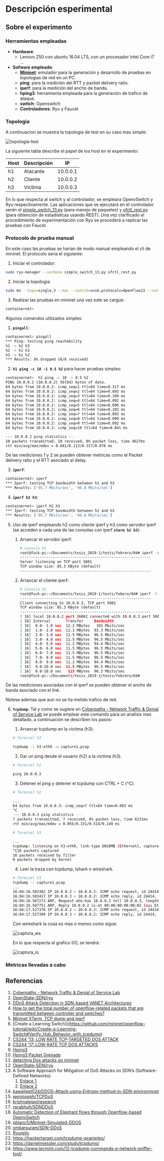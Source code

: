 # Descripción esperimental #

## Sobre el experimento ##


### Herramientas empleadas ###

* **Hardware**:
    * Lenovo Z50 con ubuntu 16.04 LTS, con un procesador Intel Core i7 ...
* **Sofware empleado**:
    * [**Mininet**](http://mininet.org/overview/): emulador para la generación y desarrollo de pruebas en topologias de red en un PC.
    * **ping**: para la medición del RTT y packet delivery ratio.
    * **iperf**: para la medición del ancho de banda.
    * **hping3**: herramienta empleada para la generación de trafico de ataque.
    * **switch**: Openswitch
    * **Controladores**: Ryu y Faucet
  
### Topologia ###

A continuacion se muestra la topologia de test en su caso mas simple:

![topologia-test](topologia-test.png)

La siguiente tabla describe el papel de los host en el experimento:

| Host | Descripción | IP |
|------|-------------|-------------|
| h1   | Atacante    | 10.0.0.1    |
| h2   | Cliente    | 10.0.0.2    |
| h3   | Victima    | 10.0.0.3    |

En lo que respecta al switch y al controlador, se empleara OpenvSwitch y Ryu respectivamente. Las aplicaciones que se ejecutará en el controlador serán el [simple_switch_13.py](simple_switch_13.py) (para manejo de paquetes) y [ofctl_rest.py](ofctl_rest.py) (para obtención de estadisticas usando REST). Una vez clarificado el procedimiento de experimentación con Ryu se procederá a replicar las pruebas con Faucet.

### Protocolo de prueba manual ###

En este caso las pruebas se harian de modo manual empleando el cli de mininet. El protocolo seria el siguiente:
1. Iniciar el controlador:

```bash
sudo ryu-manager --verbose simple_switch_13.py ofctl_rest.py
```
2. Iniciar la topologia:

```bash
sudo mn --topo=single,3 --mac --switch=ovsk,protocols=OpenFlow13 --controller=remote,ip=127.0.0.1:6653  --link=tc,bw=100 
```

3. Realizar las pruebas en mininet una vez este se cargue:

```bash
containernet>
```

Algunos comandos utilizados simples:
1. **```pingall```**:

```bash
containernet> pingall
*** Ping: testing ping reachability
h1 -> h2 h3 
h2 -> h1 h3 
h3 -> h1 h2 
*** Results: 0% dropped (6/6 received)
```

2. **```h1 ping -c 10 -i 0.5 h2```** para hacer pruebas simples:

```bash
containernet>  h1 ping -c 10 -i 0.5 h2
PING 10.0.0.2 (10.0.0.2) 56(84) bytes of data.
64 bytes from 10.0.0.2: icmp_seq=1 ttl=64 time=0.317 ms
64 bytes from 10.0.0.2: icmp_seq=2 ttl=64 time=0.093 ms
64 bytes from 10.0.0.2: icmp_seq=3 ttl=64 time=0.109 ms
64 bytes from 10.0.0.2: icmp_seq=4 ttl=64 time=0.092 ms
64 bytes from 10.0.0.2: icmp_seq=5 ttl=64 time=0.096 ms
64 bytes from 10.0.0.2: icmp_seq=6 ttl=64 time=0.102 ms
64 bytes from 10.0.0.2: icmp_seq=7 ttl=64 time=0.093 ms
64 bytes from 10.0.0.2: icmp_seq=8 ttl=64 time=0.099 ms
64 bytes from 10.0.0.2: icmp_seq=9 ttl=64 time=0.092 ms
64 bytes from 10.0.0.2: icmp_seq=10 ttl=64 time=0.041 ms

--- 10.0.0.2 ping statistics ---
10 packets transmitted, 10 received, 0% packet loss, time 4627ms
rtt min/avg/max/mdev = 0.041/0.113/0.317/0.070 ms
```

De las mediciones 1 y 2 se pueden obtener metricas como el Packet delivery ratio y el RTT asociado al delay.

3. **```iperf```**:

```bash
containernet> iperf
*** Iperf: testing TCP bandwidth between h1 and h3 
*** Results: ['95.7 Mbits/sec', '96.8 Mbits/sec']
```

4. **```iperf h2 h3```**:
   
```bash
containernet> iperf h2 h3
*** Iperf: testing TCP bandwidth between h2 and h3 
*** Results: ['95.7 Mbits/sec', '96.8 Mbits/sec']
```

5. Uso de iperf empleando h2 como cliente iperf y h3 como servidor iperf (se acceden a cada una de las consolas con iperf **```xterm h2 h3```**):

    1. Arrancar el servidor iperf: 
   
        ```bash
        # Consola h3
        root@fuck-pc:~/Documents/tesis_2019-1/tests/febrero/04# iperf -s
        ------------------------------------------------------------
        Server listening on TCP port 5001
        TCP window size: 85.3 KByte (default)
        ------------------------------------------------------------

        ```

    2. Arrancar el cliente iperf:

        ```bash
        # Consola h2
        root@fuck-pc:~/Documents/tesis_2019-1/tests/febero/04# iperf -t 10 -i 1 -c 10.0.0.3
        ------------------------------------------------------------
        Client connecting to 10.0.0.3, TCP port 5001
        TCP window size: 85.3 KByte (default)
        ------------------------------------------------------------
        [ 16] local 10.0.0.2 port 36062 connected with 10.0.0.3 port 5001
        [ ID] Interval       Transfer     Bandwidth
        [ 16]  0.0- 1.0 sec  12.2 MBytes   103 Mbits/sec
        [ 16]  1.0- 2.0 sec  11.1 MBytes  93.3 Mbits/sec
        [ 16]  2.0- 3.0 sec  11.5 MBytes  96.5 Mbits/sec
        [ 16]  3.0- 4.0 sec  11.5 MBytes  96.5 Mbits/sec
        [ 16]  4.0- 5.0 sec  11.2 MBytes  94.4 Mbits/sec
        [ 16]  5.0- 6.0 sec  11.5 MBytes  96.5 Mbits/sec
        [ 16]  6.0- 7.0 sec  11.5 MBytes  96.5 Mbits/sec
        [ 16]  7.0- 8.0 sec  11.5 MBytes  96.5 Mbits/sec
        [ 16]  8.0- 9.0 sec  11.2 MBytes  94.4 Mbits/sec
        [ 16]  9.0-10.0 sec  11.5 MBytes  96.5 Mbits/sec
        [ 16]  0.0-10.0 sec   115 MBytes  96.3 Mbits/sec
        root@fuck-pc:~/Documents/tesis_2019-1/tests/febrero/04# 
        ```

De las mediciones asociadas con el iperf se pueden obtener el ancho de banda asociado con el link.

Notese ademas que aun no se ha metido trafico de red.

6. **```tcpdump```**: Tal y como se sugiere en [Cyberpaths - Network Traffic & Denial of Service Lab](http://mountrouidoux.people.cofc.edu/CyberPaths/networktrafficandddos.html) se puede emplear este comando para un analisis mas detallado, a continuación se describen los pasos:
    1. Arrancar tcpdump en la victima (h3):

    ```bash
    # Terminal h3

    tcpdump -i h3-eth0 -w capture1.pcap 
    ```

    2. Dar un ping desde el usuario (h2) a la victima (h3).

    ```bash
    # Terminal h2

    ping 10.0.0.3 
    ```
   
    3. Detener el ping y detener el tcpdump con CTRL + C (^C).

    ```bash
    # Terminal h2

    ...
    64 bytes from 10.0.0.3: icmp_seq=7 ttl=64 time=0.083 ms
    ^C
    --- 10.0.0.3 ping statistics ---
    7 packets transmitted, 7 received, 0% packet loss, time 6131ms
    rtt min/avg/max/mdev = 0.055/0.151/0.514/0.149 ms
    ```

    ```bash
    # Terminal h3

    ...
    tcpdump: listening on h3-eth0, link-type EN10MB (Ethernet), capture size 262144 bytes
    ^C16 packets captured
    16 packets received by filter
    0 packets dropped by kernel
    ```
       
    4. Leer la traza con tcpdump, tshark o wireshark.  

    ```bash
    # Terminal h3
    tcpdump -r capture1.pcap
    ...
    16:04:16.503382 IP 10.0.0.2 > 10.0.0.3: ICMP echo request, id 24414, seq 6, length 64
    16:04:16.503417 IP 10.0.0.3 > 10.0.0.2: ICMP echo reply, id 24414, seq 6, length 64
    16:04:16.567273 ARP, Request who-has 10.0.0.2 tell 10.0.0.3, length 28
    16:04:16.567751 ARP, Reply 10.0.0.2 is-at 00:00:00:00:00:02 (oui Ethernet), length 28
    16:04:17.527376 IP 10.0.0.2 > 10.0.0.3: ICMP echo request, id 24414, seq 7, length 64
    16:04:17.527399 IP 10.0.0.3 > 10.0.0.2: ICMP echo reply, id 24414, seq 7, length 64

    ```

    Con wireshark la cosa es mas o menos como sigue:

    ![captura_ws](archivo_pcap.png)

    En lo que respecta al grafico I/O, se tendrá:

    ![captura_io](i_o_graph)


### Metricas llevadas a cabo ###



### ###

## Referencias ##

1. [Cyberpaths - Network Traffic & Denial of Service Lab](http://mountrouidoux.people.cofc.edu/CyberPaths/networktrafficandddos.html)
2. [OpenState-SDN/ryu](https://github.com/OpenState-SDN/ryu/wiki/DDoS)
3. [DDoS Attack Detection in SDN-based VANET Architectures](https://projekter.aau.dk/projekter/files/239545035/Master_Thesis___DDoS_Attack_Detection_in_SDN_based_VANET_Architectures__group_1097.pdf)
4. [How to get the total number of openflow-related packets that are transmitted between controller and switches?](http://csie.nqu.edu.tw/smallko/sdn/openflow_pkts.htm)
5. [Mininet XTerm, TCP dump and iperf](http://windysdn.blogspot.com/2013/09/mininet-xterm-tcp-dump-and-iperf.html)
6. [Create a Learning Switch]((https://github.com/mininet/openflow-tutorial/wiki/Create-a-Learning-Switch#Verify_Hub_Behavior_with_tcpdump)
7. [CS244 ’13: LOW RATE TCP-TARGETED DOS ATTACK](https://reproducingnetworkresearch.wordpress.com/2013/03/13/cs-244-13-low-rate-tcp-targeted-dos-attack/)
8. [CS244 ’17: LOW-RATE TCP DOS ATTACKS](https://reproducingnetworkresearch.wordpress.com/2017/06/05/cs244-17-low-rate-tcp-dos-attacks/)
9. [Hping3](https://github.com/jkotrady/hping/wiki/Hping3)
10. [Hping3 Packet Grenade](https://gist.github.com/Erreinion/c810b9561ffa423cca01)
11. [detecting Dos attacks on mininet](https://seclists.org/snort/2016/q3/83)
12. [OpenState-SDN/ryu](https://github.com/OpenState-SDN/ryu/wiki/DDoS)
13. A Software Approach for Mitigation of DoS Attacks on SDN’s (Software-Defined Networks)
    1.  [Enlace 1](https://books.google.com.co/books?id=nHhqDwAAQBAJ&pg=PA338&lpg=PA338&dq=hping+dos+mininet&source=bl&ots=Et2tD5_m38&sig=ACfU3U2FcCLvdcgzplni51qgiqOeOMJd7g&hl=es&sa=X&ved=2ahUKEwiOyoLN26LgAhVyrlkKHT6-D1k4ChDoATACegQIBxAB#v=onepage&q=hping%20dos%20mininet&f=false)
    2.  [Enlace 2](https://github.com/mishra14/DDoSAttackMitigationSystem)
14. [kawaljeet024/DDOS-Attack-using-Entropy-method-in-SDN-environmnet](https://github.com/kawaljeet024/DDOS-Attack-using-Entropy-method-in-SDN-environmnet)
15. [wenjoseph/TCPDoS](https://github.com/wenjoseph/TCPDoS)
16. [krishnatejay/research  ](https://github.com/krishnatejay/research)
17. [rprabhuh/SDNDDoS](https://github.com/rprabhuh/SDNDDoS)
18. [Automatic Detection of Elephant flows through Openflow-based OpenvSwitch](http://trap.ncirl.ie/2873/1/spurthimallesh.pdf)
19. [pblanc5/Mininet-Simulated-DDOS](https://github.com/pblanc5/Mininet-Simulated-DDOS)
20. [omkarsuram/SDN-DDoS](https://github.com/omkarsuram/SDN-DDoS)
21. [Ryuretic](https://github.com/Ryuretic/RyureticLabs/wiki)
22. https://hackertarget.com/tcpdump-examples/
23. https://danielmiessler.com/study/tcpdump/
24. https://www.tecmint.com/12-tcpdump-commands-a-network-sniffer-tool/
    













